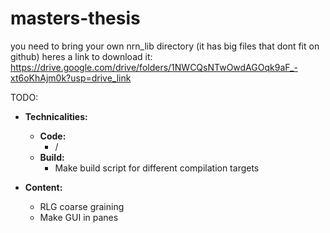 # masters-thesis

you need to bring your own nrn_lib directory (it has big files that dont fit on github)
heres a link to download it: https://drive.google.com/drive/folders/1NWCQsNTwOwdAGOqk9aF_-xt6oKhAjm0k?usp=drive_link

TODO:
- **Technicalities:**
  - **Code:**
    - /
  - **Build:**
    - Make build script for different compilation targets

- **Content:**
  - RLG coarse graining
  - Make GUI in panes

